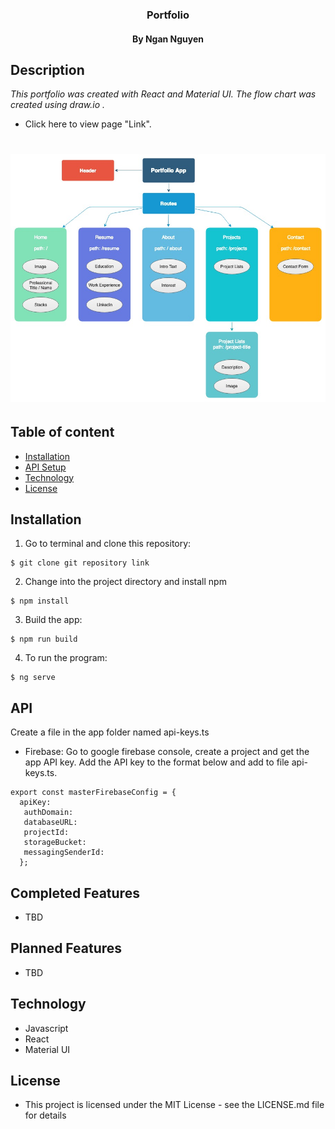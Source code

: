 <h3 align="center"> Portfolio </h3>
<h4 align="center"> By Ngan Nguyen </h4>

## Description

_This portfolio was created with React and Material UI. The flow chart was created using draw.io ._

* Click here to view page "Link".

# ![demo](./src/assets/images/Profile.jpg)

## Table of content

- [Installation](#installation)
- [API Setup](#API)
- [Technology](#technology)
- [License](#license)

## Installation

1. Go to terminal and clone this repository:
```
$ git clone git repository link
```
2. Change into the project directory and install npm
```
$ npm install
```
3. Build the app:
```
$ npm run build
```
4.  To run the program:
```
$ ng serve
```

## API
Create a file in the app folder named api-keys.ts
* Firebase: Go to google firebase console, create a project and get the app API key. Add the API key to the format below and add to file api-keys.ts.
```
export const masterFirebaseConfig = {
  apiKey:
   authDomain:
   databaseURL:
   projectId:
   storageBucket:
   messagingSenderId:
  };
```
## Completed Features
* TBD


## Planned Features
* TBD

## Technology
* Javascript
* React
* Material UI

## License
* This project is licensed under the MIT License - see the LICENSE.md file for details
